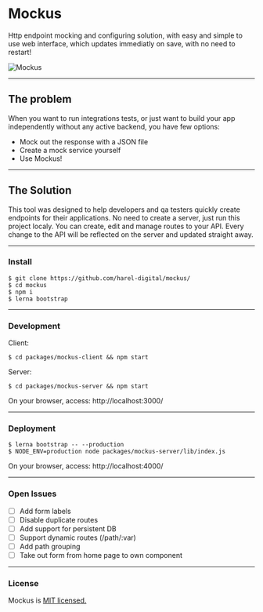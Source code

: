 # Mockus
Http endpoint mocking and configuring solution, with easy and simple to use web interface, which updates immediatly on save, with no need to restart!

![Mockus](https://i.imgur.com/ryIVgzb.jpg)

---
## The problem
When you want to run integrations tests, or just want to build your app independently without any active backend, you have few options:

- Mock out the response with a JSON file
- Create a mock service yourself
- Use Mockus!

---
## The Solution
This tool was designed to help developers and qa testers quickly create endpoints for their applications. No need to create a server, just run this project localy. You can create, edit and manage routes to your API. Every change to the API will be reflected on the server and updated straight away.

---
### Install
```
$ git clone https://github.com/harel-digital/mockus/
$ cd mockus
$ npm i
$ lerna bootstrap
```
---
### Development
Client:
```
$ cd packages/mockus-client && npm start
```
Server:
```
$ cd packages/mockus-server && npm start
```
On your browser, access: http://localhost:3000/

---
### Deployment
```
$ lerna bootstrap -- --production
$ NODE_ENV=production node packages/mockus-server/lib/index.js
```
On your browser, access: http://localhost:4000/

---
### Open Issues
- [ ] Add form labels
- [ ] Disable duplicate routes
- [ ] Add support for persistent DB
- [ ] Support dynamic routes (/path/:var)
- [ ] Add path grouping
- [ ] Take out form from home page to own component

---
### License
Mockus is [MIT licensed.](https://github.com/harel-digital/mockus/blob/master/LICENSE)

